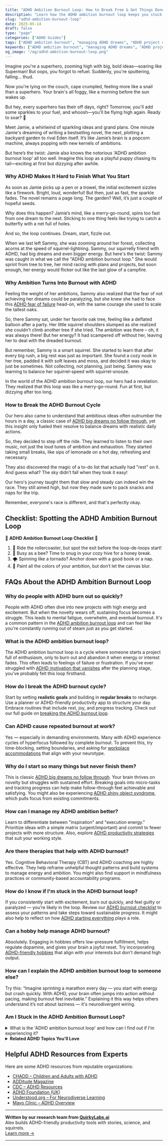 ```yaml
---
title: "ADHD Ambition Burnout Loop: How to Break Free & Get Things Done"
description: "Learn how the ADHD ambition burnout loop keeps you stuck — and discover practical ways to manage big dreams, avoid burnout, and finally follow through."
slug: "adhd-ambition-burnout-loop"
date: 2025-05-14
draft: false
type: "page"
categories: ["ADHD Guides"]
tags: ["ADHD ambition burnout", "managing ADHD dreams", "ADHD project completion", "overcoming ADHD burnout", "ADHD motivation tips", "sustaining energy with ADHD", "ADHD productivity strategies"]
keywords: ["ADHD ambition burnout", "managing ADHD dreams", "ADHD project completion", "overcoming ADHD burnout", "ADHD motivation tips", "sustaining energy with ADHD", "ADHD productivity strategies"]
og_image: "/og/adhd-ambition-burnout-loop.png"
---
```


Imagine you're a superhero, zooming high with big, bold ideas—soaring like Superman! But oops, you forgot to refuel. Suddenly, you're sputtering, falling... thud.

Now you're lying on the couch, cape crumpled, feeling more like a snail than a superhero. Your brain's all foggy, like a morning before the sun wakes up.

But hey, every superhero has their off days, right? Tomorrow, you'll add some sparkles to your fuel, and whoosh—you'll be flying high again. Ready to soar? 🚀

Meet Jamie, a whirlwind of sparkling ideas and grand plans. One minute Jamie's dreaming of writing a bestselling novel, the next, plotting a backyard garden to rival Eden itself. It’s like Jamie’s brain is a popcorn machine, always popping with new kernels of ambitions.

But here’s the twist: Jamie also knows the notorious 'ADHD ambition burnout loop' all too well. Imagine this loop as a playful puppy chasing its tail—exciting at first but dizzying after awhile.

### Why ADHD Makes It Hard to Finish What You Start

As soon as Jamie picks up a pen or a trowel, the initial excitement sizzles like a firework. Bright, loud, wonderful! But then, just as fast, the sparkle fades. The novel remains a page long. The garden? Well, it’s just a couple of hopeful seeds.

Why does this happen? Jamie’s mind, like a merry-go-round, spins too fast from one dream to the next. Sticking to one thing feels like trying to catch a butterfly with a net full of holes.

And so, the loop continues. Dream, start, fizzle out.

When we last left Sammy, she was zooming around her forest, collecting acorns at the speed of squirrel-lightning. Sammy, our squirrelly friend with ADHD, had big dreams and even bigger energy. But here's the twist: Sammy was caught in what we call the "ADHD ambition burnout loop." She would sprint from tree to tree, her mind racing with plans and projects, but soon enough, her energy would flicker out like the last glow of a campfire.

### Why Ambition Turns Into Burnout with ADHD

Feeling the weight of her ambitions, Sammy also realized that the fear of not achieving her dreams could be paralyzing, but she knew she had to face this [ADHD fear of failure](/pages/adhd-fear-of-failure/) head-on, with the same courage she used to scale the tallest oaks.

So, there Sammy sat, under her favorite oak tree, feeling like a deflated balloon after a party. Her little squirrel shoulders slumped as she realized she couldn't climb another tree if she tried. The ambition was there – oh, it was always there! But her energy? It had scampered off without her, leaving her to deal with the dreaded burnout.

But remember, Sammy is a smart squirrel. She started to learn that after every big rush, a big rest was just as important. She found a cozy nook in her tree, padded it with soft leaves and moss, and decided it was okay to just be sometimes. Not collecting, not planning, just being. Sammy was learning to balance her squirrel-speed with squirrel-snooze.

In the world of the ADHD ambition burnout loop, our hero had a revelation. They realized that this loop was like a merry-go-round. Fun at first, but dizzying after too long.

### How to Break the ADHD Burnout Cycle

Our hero also came to understand that ambitious ideas often outnumber the hours in a day, a classic case of [ADHD big dreams no follow through](/pages/adhd-big-dreams-no-follow-through/), yet this insight only fueled their resolve to balance dreams with realistic daily actions.

So, they decided to step off the ride. They learned to listen to their own music, not just the loud tunes of ambition and exhaustion. They started taking small breaks, like sips of lemonade on a hot day, refreshing and necessary.

They also discovered the magic of a to-do list that actually had "rest" on it. And guess what? The sky didn’t fall when they took it easy!

Our hero's journey taught them that slow and steady can indeed win the race. They still aimed high, but now they made sure to pack snacks and naps for the trip.

Remember, everyone's race is different, and that's perfectly okay.

## Checklist: Spotting the ADHD Ambition Burnout Loop

🚀 **ADHD Ambition Burnout Loop Checklist** 🚀

1. 🎢 Ride the rollercoaster, but spot the exit before the loop-de-loops start!
2. 🐝 Busy as a bee? Time to snug in your cozy hive for a honey break.
3. 🌪️ Spinning like a tornado? Anchor down with a good book or a nap.
4. 🎨 Paint all the colors of your ambition, but don’t let the canvas blur.

## FAQs About the ADHD Ambition Burnout Loop

### Why do people with ADHD burn out so quickly?
People with ADHD often dive into new projects with high energy and excitement. But when the novelty wears off, sustaining focus becomes a struggle. This leads to mental fatigue, overwhelm, and eventual burnout. It's a common pattern in the [ADHD ambition burnout loop](/pages/adhd-ambition-burnout-loop/) and can feel like you're constantly running out of steam just as you get started.

### What is the ADHD ambition burnout loop?
The ADHD ambition burnout loop is a cycle where someone starts a project full of enthusiasm, only to burn out and abandon it when energy or interest fades. This often leads to feelings of failure or frustration. If you've ever struggled with [ADHD motivation that vanishes](/pages/adhd-motivation-vanishes/) after the planning stage, you’ve probably felt this loop firsthand.

### How do I break the ADHD burnout cycle?
Start by setting **realistic goals** and building in **regular breaks** to recharge. Use a planner or ADHD-friendly productivity app to structure your day. Embrace routines that include rest, joy, and progress tracking. Check out our full guide on [breaking the ADHD burnout loop](/pages/adhd-ambition-burnout-loop/).

### Can ADHD cause repeated burnout at work?
Yes — especially in demanding environments. Many with ADHD experience cycles of hyperfocus followed by complete burnout. To prevent this, try time-blocking, setting boundaries, and asking for [workplace accommodations](/pages/adhd-too-much-for-others/) that align with your neurotype.

### Why do I start so many things but never finish them?
This is classic [ADHD big dreams no follow through](/pages/adhd-big-dreams-no-follow-through/). Your brain thrives on novelty but struggles with sustained effort. Breaking goals into micro-tasks and tracking progress can help make follow-through feel achievable and satisfying. You might also be experiencing [ADHD shiny object syndrome](/pages/adhd-shiny-object-syndrome/), which pulls focus from existing commitments.

### How can I manage my ADHD ambition better?
Learn to differentiate between "inspiration" and "execution energy." Prioritize ideas with a simple matrix (urgent/important) and commit to fewer projects with more structure. Also, explore [ADHD productivity strategies](/pages/adhd-brilliant-but-blocked/) that suit your working style.

### Are there therapies that help with ADHD burnout?
Yes. Cognitive Behavioral Therapy (CBT) and ADHD coaching are highly effective. They help reframe unhelpful thought patterns and build systems to manage energy and ambition. You might also find support in mindfulness practices or community-based accountability programs.

### How do I know if I'm stuck in the ADHD burnout loop?
If you consistently start with excitement, burn out quickly, and feel guilty or paralyzed — you’re likely in the loop. Review our [ADHD burnout checklist](/pages/adhd-ambition-burnout-loop/#checklist) to assess your patterns and take steps toward sustainable progress. It might also help to reflect on how [ADHD starting everything](/pages/adhd-starting-everything/) plays a role.

### Can a hobby help manage ADHD burnout?
Absolutely. Engaging in hobbies offers low-pressure fulfillment, helps regulate dopamine, and gives your brain a joyful reset. Try incorporating [ADHD-friendly hobbies](/pages/adhd-shiny-object-syndrome/) that align with your interests but don't demand high output.

### How can I explain the ADHD ambition burnout loop to someone else?
Try this: “Imagine sprinting a marathon every day — you start with energy but crash quickly. With ADHD, your brain often jumps into action without pacing, making burnout feel inevitable.” Explaining it this way helps others understand it’s not about laziness — it's neurodivergent wiring.

### Am I Stuck in the ADHD Ambition Burnout Loop?

<details><summary>What is the 'ADHD ambition burnout loop' and how can I find out if I'm experiencing it?</summary><p>Ah, the "ADHD ambition burnout loop" is something quite a few of us tangle with. It generally starts when you dive into a project with heaps of enthusiasm and ambition, only to find yourself overwhelmed and exhausted, leading to burnout, yet you soon jump onto another project with renewed zeal, and the cycle repeats. To recognize if you're in this loop, check if you often start projects with high energy but feel burnt out quickly, struggle to complete tasks, and yet feel restless to start new ones. If this sounds familiar, it might be time to explore strategies to break the cycle and manage your energy levels more sustainably.</p></details>

<script type="application/ld+json">
{
  "@context": "https://schema.org",
  "@type": "FAQPage",
  "mainEntity": [
    {
      "@type": "Question",
      "name": "Why do people with ADHD burn out so quickly?",
      "acceptedAnswer": {
        "@type": "Answer",
        "text": "People with ADHD often dive into new projects with high energy and excitement. But when the novelty wears off, sustaining focus becomes a struggle. This leads to mental fatigue, overwhelm, and eventual burnout. It's a common pattern in the ADHD ambition burnout loop and can feel like you're constantly running out of steam just as you get started."
      }
    },
    {
      "@type": "Question",
      "name": "What is the ADHD ambition burnout loop?",
      "acceptedAnswer": {
        "@type": "Answer",
        "text": "The ADHD ambition burnout loop is a cycle where someone starts a project full of enthusiasm, only to burn out and abandon it when energy or interest fades. This often leads to feelings of failure or frustration."
      }
    },
    {
      "@type": "Question",
      "name": "How do I break the ADHD burnout cycle?",
      "acceptedAnswer": {
        "@type": "Answer",
        "text": "Start by setting realistic goals and building in regular breaks to recharge. Use a planner or ADHD-friendly productivity app to structure your day. Embrace routines that include rest, joy, and progress tracking."
      }
    },
    {
      "@type": "Question",
      "name": "Can ADHD cause repeated burnout at work?",
      "acceptedAnswer": {
        "@type": "Answer",
        "text": "Yes — especially in demanding environments. Many with ADHD experience cycles of hyperfocus followed by complete burnout. Time-blocking, boundaries, and workplace accommodations can help."
      }
    },
    {
      "@type": "Question",
      "name": "Why do I start so many things but never finish them?",
      "acceptedAnswer": {
        "@type": "Answer",
        "text": "This is common with ADHD. Your brain thrives on novelty but struggles with sustained effort. Breaking goals into micro-tasks and tracking progress can help."
      }
    },
    {
      "@type": "Question",
      "name": "How can I manage my ADHD ambition better?",
      "acceptedAnswer": {
        "@type": "Answer",
        "text": "Prioritize ideas, limit your active projects, and use ADHD-friendly tools and systems. Learn to balance inspiration with realistic execution."
      }
    },
    {
      "@type": "Question",
      "name": "Are there therapies that help with ADHD burnout?",
      "acceptedAnswer": {
        "@type": "Answer",
        "text": "Yes. Cognitive Behavioral Therapy (CBT), ADHD coaching, mindfulness, and community support can be very effective for managing ambition and burnout."
      }
    },
    {
      "@type": "Question",
      "name": "How do I know if I'm stuck in the ADHD burnout loop?",
      "acceptedAnswer": {
        "@type": "Answer",
        "text": "If you often start projects with high energy and quickly feel burnt out or overwhelmed, you're likely in the loop. Check patterns of energy, follow-through, and frustration."
      }
    },
    {
      "@type": "Question",
      "name": "Can a hobby help manage ADHD burnout?",
      "acceptedAnswer": {
        "@type": "Answer",
        "text": "Yes. Low-pressure, enjoyable hobbies help regulate dopamine, offer fulfillment, and reduce stress. They’re great tools to balance ambition and burnout."
      }
    },
    {
      "@type": "Question",
      "name": "How can I explain the ADHD ambition burnout loop to someone else?",
      "acceptedAnswer": {
        "@type": "Answer",
        "text": "Explain it as a pattern where someone starts with excitement but crashes before finishing — not due to laziness, but because of how their brain works. Metaphors like 'sprinting a marathon daily' can help others understand."
      }
    }
  ]
}
</script>

<script type="application/ld+json">
{
  "@context": "https://schema.org",
  "@type": "Article",
  "author": {
    "@type": "Person",
    "name": "QuirkyLabs",
    "url": "https://quirkylabs.ai/about"
  },
  "headline": "\"Escape the ADHD Ambition Burnout Loop & Thrive!\"",
  "mainEntityOfPage": "https://blog.quirkylabs.ai/pages/adhd-ambition-burnout-loop/",
  "datePublished": "2025-05-03"
}
</script>
<script type="application/ld+json">
{
  "@context": "https://schema.org",
  "@type": "BreadcrumbList",
  "itemListElement": [
    {
      "@type": "ListItem",
      "position": 1,
      "name": "Home",
      "item": "https://quirkylabs.ai/"
    },
    {
      "@type": "ListItem",
      "position": 2,
      "name": "Blog",
      "item": "https://blog.quirkylabs.ai/"
    },
    {
      "@type": "ListItem",
      "position": 3,
      "name": "\"Escape the ADHD Ambition Burnout Loop & Thrive!\"",
      "item": "https://blog.quirkylabs.ai/pages/adhd-ambition-burnout-loop/"
    }
  ]
}
</script>

<details>
<summary><strong>Related ADHD Topics You’ll Love</strong></summary>

- [Adhd Starting Everything](/pages/adhd-starting-everything/)
- [Adhd Want To Do Everything](/pages/adhd-want-to-do-everything/)
- [Adhd Shiny Object Syndrome](/pages/adhd-shiny-object-syndrome/)
- [Adhd Scared Of Commitment](/pages/adhd-scared-of-commitment/)
- [Adhd Brilliant But Blocked](/pages/adhd-brilliant-but-blocked/)
- [Adhd Dreams Vs Reality](/pages/adhd-dreams-vs-reality/)
- [Adhd Fear Of Failure](/pages/adhd-fear-of-failure/)
- [Adhd Motivation Vanishes](/pages/adhd-motivation-vanishes/)
</details>



## Helpful ADHD Resources from Experts

Here are some ADHD resources from reputable organizations:

- [CHADD – Children and Adults with ADHD](https://chadd.org)
- [ADDitude Magazine](https://www.additudemag.com)
- [CDC – ADHD Resources](https://www.cdc.gov/ncbddd/adhd)
- [ADHD Foundation (UK)](https://www.adhdfoundation.org.uk)
- [Understood.org – For Neurodiverse Learning](https://www.understood.org)
- [Mayo Clinic – ADHD Overview](https://www.mayoclinic.org/diseases-conditions/adhd)


---

**Written by our research team from [QuirkyLabs.ai](https://quirkylabs.ai)**  
Alex builds ADHD-friendly productivity tools with stories, science, and squirrels.  
[Learn more →](https://quirkylabs.ai)

---